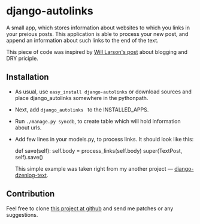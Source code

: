 django-autolinks
================

A small app, which stores information about websites to which you
links in your preious posts. This application is able to process
your new post, and append an information about such links to the
end of the text.

This piece of code was inspired by [Will Larson's post][lethain] about
blogging and DRY priciple.

Installation
------------

* As usual, use `easy_install django-autolinks` or download sources
  and place django_autolinks somewhere in the pythonpath.
* Next, add `django_autolinks ` to the INSTALLED_APPS.
* Run `./manage.py syncdb`, to create table which will hold information
  about urls.
* Add few lines in your models.py, to process links. It should look like
  this:

    def save(self):
        self.body = process_links(self.body)
        super(TextPost, self).save()

  This simple example was taken right from my another project — [django-dzenlog-text].

Contribution
------------

Feel free to clone [this project at github][django-autolinks] and send me patches or any
suggestions.

[lethain]: http://lethain.com/entry/2008/jan/09/dont-repeat-yourself-bloggers-dynamic-blog-context/
[django-autolinks]: http://github.com/svetlyak40wt/django-autolinks
[django-dzenlog-text]: http://github.com/svetlyak40wt/django-dzenlog-text

